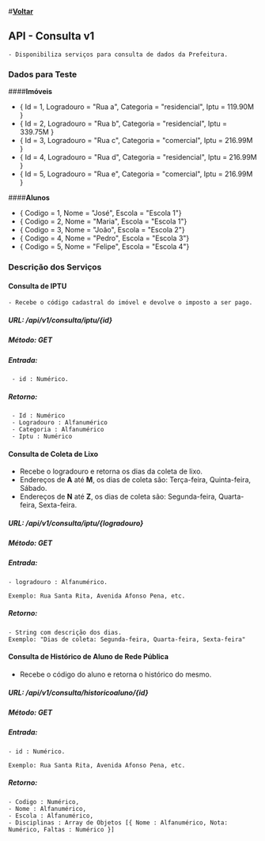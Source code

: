 #[**Voltar**](https://github.com/marcoresende/ppds-aula03/blob/master/README.md)

## **API - Consulta v1**

	- Disponibiliza serviços para consulta de dados da Prefeitura.

### Dados para Teste
####**Imóveis**
  - { Id = 1, Logradouro = "Rua a", Categoria = "residencial", Iptu = 119.90M }
  - { Id = 2, Logradouro = "Rua b", Categoria = "residencial", Iptu = 339.75M }
  - { Id = 3, Logradouro = "Rua c", Categoria = "comercial", Iptu = 216.99M }
  - { Id = 4, Logradouro = "Rua d", Categoria = "residencial", Iptu = 216.99M }
  - { Id = 5, Logradouro = "Rua e", Categoria = "comercial", Iptu = 216.99M }

####**Alunos**
  - { Codigo = 1, Nome = "José", Escola = "Escola 1"}
  - { Codigo = 2, Nome = "Maria", Escola = "Escola 1"}
  - { Codigo = 3, Nome = "João", Escola = "Escola 2"}
  - { Codigo = 4, Nome = "Pedro", Escola = "Escola 3"}
  - { Codigo = 5, Nome = "Felipe", Escola = "Escola 4"}

### Descrição dos Serviços

#### Consulta de IPTU

	- Recebe o código cadastral do imóvel e devolve o imposto a ser pago.

##### URL: /api/v1/consulta/iptu/{id}
##### Método: GET

##### Entrada:

	 - id : Numérico.

##### Retorno:

	 - Id : Numérico
     - Logradouro : Alfanumérico
     - Categoria : Alfanumérico
     - Iptu : Numérico

#### Consulta de Coleta de Lixo

 - Recebe o logradouro e retorna os dias da coleta de lixo. 
 - Endereços de **A** até **M**, os dias de coleta são: Terça-feira, Quinta-feira, Sábado.
 - Endereços de **N** até **Z**, os dias de coleta são: Segunda-feira, Quarta-feira, Sexta-feira.

##### URL: /api/v1/consulta/iptu/{logradouro}
##### Método: GET

##### Entrada:

	- logradouro : Alfanumérico.

	Exemplo: Rua Santa Rita, Avenida Afonso Pena, etc.

##### Retorno:

	- String com descrição dos dias.
	Exemplo: "Dias de coleta: Segunda-feira, Quarta-feira, Sexta-feira"

#### Consulta de Histórico de Aluno de Rede Pública

 - Recebe o código do aluno e retorna o histórico do mesmo. 

##### URL: /api/v1/consulta/historicoaluno/{id}
##### Método: GET

##### Entrada:

	- id : Numérico.

	Exemplo: Rua Santa Rita, Avenida Afonso Pena, etc.

##### Retorno:

	- Codigo : Numérico,
  	- Nome : Alfanumérico,
  	- Escola : Alfanumérico,
  	- Disciplinas : Array de Objetos [{ Nome : Alfanumérico, Nota: Numérico, Faltas : Numérico }]